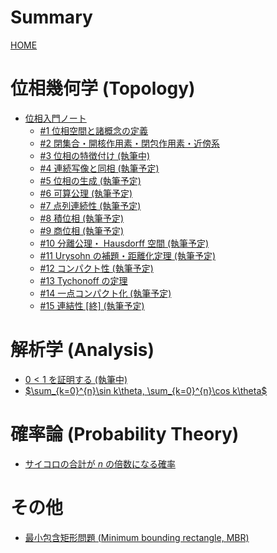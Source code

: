 # Summary

[HOME](index.md)

# 位相幾何学 (Topology)
- [位相入門ノート](topology/toc.md)
  - [#1 位相空間と諸概念の定義](topology/topology1.md)
  - [#2 閉集合・開核作用素・閉包作用素・近傍系](topology/topology2.md)
  - [#3 位相の特徴付け (執筆中)](topology/topology3.md)
  - [#4 連続写像と同相 (執筆予定)]()
  - [#5 位相の生成 (執筆予定)]()
  - [#6 可算公理 (執筆予定)]()
  - [#7 点列連続性 (執筆予定)]()
  - [#8 積位相 (執筆予定)]()
  - [#9 商位相 (執筆予定)]()
  - [#10 分離公理・ Hausdorff 空間 (執筆予定)]()
  - [#11 Urysohn の補題・距離化定理 (執筆予定)]()
  - [#12 コンパクト性 (執筆予定)]()
  - [#13 Tychonoff の定理](topology/topology13.md)
  - [#14 一点コンパクト化 (執筆予定)]()
  - [#15 連結性 [終] (執筆予定)]()

# 解析学 (Analysis)

- [$0<1$ を証明する (執筆中)]()
- [$\sum_{k=0}^{n}\sin k\theta, \sum_{k=0}^{n}\cos k\theta$](analysis/sum_sin_cos.md)

# 確率論 (Probability Theory)

- [サイコロの合計が $n$ の倍数になる確率](probability/dice.md)

# その他
- [最小包含矩形問題 (Minimum bounding rectangle, MBR)](other/mbr.md)
